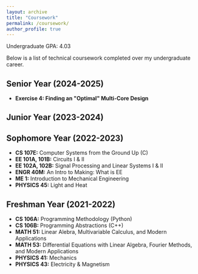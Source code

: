 ```yaml
---
layout: archive
title: "Coursework"
permalink: /coursework/
author_profile: true
---
```

Undergraduate GPA: 4.03

Below is a list of technical coursework completed over my undergraduate career.

## Senior Year (2024-2025)
- **Exercise 4: Finding an "Optimal" Multi-Core Design**

## Junior Year (2023-2024)

## Sophomore Year (2022-2023)
- **CS 107E:** Computer Systems from the Ground Up (C)
- **EE 101A, 101B:** Circuits I & II
- **EE 102A, 102B:** Signal Processing and Linear Systems I & II
- **ENGR 40M:** An Intro to Making: What is EE
- **ME 1:** Introduction to Mechanical Engineering
- **PHYSICS 45:** Light and Heat

## Freshman Year (2021-2022)
- **CS 106A:** Programming Methodology (Python)
- **CS 106B:** Programming Abstractions (C++)
- **MATH 51:** Linear Alebra, Multivariable Calculus, and Modern Applications
- **MATH 53:** Differential Equations with Linear Algebra, Fourier Methods, and Modern Applications
- **PHYSICS 41:** Mechanics
- **PHYSICS 43:** Electricity & Magnetism
